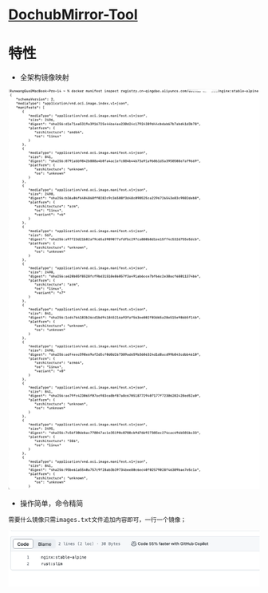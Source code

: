 # [DochubMirror-Tool](https://github.com/RunwangGuo/DochubMirror-Tool)

# 特性

- 全架构镜像映射

![image-20240619193858387](README.assets/image-20240619193858387.png)

- 操作简单，命令精简

```
需要什么镜像只需images.txt文件追加内容即可，一行一个镜像；
```

![image-20240619194300407](README.assets/image-20240619194300407.png)
